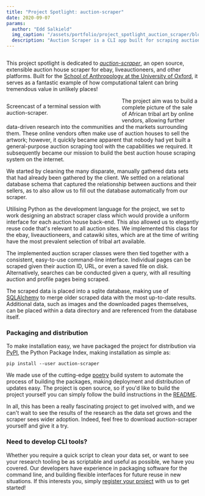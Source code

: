 ```yaml
---
title: "Project Spotlight: auction-scraper"
date: 2020-09-07
params:
  author: "Edd Salkield"
  img_caption: "/assets/portfolio/project_spotlight_auction_scraper/blog_banner.jpg"
  description: "Auction Scraper is a CLI app built for scraping auction houses like ebay, liveauctioneers, etc., to provide researchers with a complete picture of auctions running for a particular entity of interest. DreamingSpires develops high quality CLI applications for research projects at all stages and scales."
---
```


<img src="/assets/portfolio/project_spotlight_auction_scraper/blog_banner.jpg" alt="">

This project spotlight is dedicated to _[auction-scraper](https://github.com/dreamingspires/auction-scraper)_, an open source, extensible auction house scraper for ebay, liveauctioneers, and other platforms.
Built for the [School of Anthropology at the University of Oxford](https://www.anthro.ox.ac.uk/), it serves as a fantastic example of how computational talent can bring tremendous value in unlikely places!

<div class="card mr-3 has-background-primary-dark" style="float: left; width:60%">
  <div class="card-content">
    <script id="asciicast-kzp1Opc78N2uyYBlQiApiJllw" src="https://asciinema.org/a/kzp1Opc78N2uyYBlQiApiJllw.js" async></script>
  </div>
  <footer class="card-footer">
    <p class="card-footer-item has-text-light">
      Screencast of a terminal session with auction-scraper.
    </p>
  </footer>
</div>

The project aim was to build a complete picture of the sale of African tribal art by online vendors, allowing further data-driven research into the communities and the markets surrounding them.
These online vendors often make use of auction houses to sell the artwork; however, it quickly became apparent that nobody had yet built a general-purpose auction scraping tool with the capabilities we required.
It subsequently became our mission to build the best auction house scraping system on the internet.

We started by cleaning the many disparate, manually gathered data sets that had already been gathered by the client.
We settled on a relational database schema that captured the relationship between auctions and their sellers, as to also allow us to fill out the database automatically from our scraper.

Utilising Python as the development language for the project, we set to work designing an abstract scraper class which would provide a uniform interface for each auction house back-end.
This also allowed us to elegantly reuse code that's relevant to all auction sites.
We implemented this class for the ebay, liveauctioneers, and catawiki sites, which are at the time of writing have the most prevalent selection of tribal art available.

The implemented auction scraper classes were then tied together with a consistent, easy-to-use command-line interface.
Individual pages can be scraped given their auction ID, URL, or even a saved file on disk.
Alternatively, searches can be conducted given a query, with all resulting auction and profile pages being scraped.

The scraped data is placed into a sqlite database, making use of [SQLAlchemy](https://www.sqlalchemy.org/) to merge older scraped data with the most up-to-date results.
Additional data, such as images and the downloaded pages themselves, can be placed within a data directory and are referenced from the database itself.

### Packaging and distribution

To make installation easy, we have packaged the project for distribution via [PyPI](https://pypi.org/), the Python Package Index, making installation as simple as:

```
pip install --user auction-scraper
```

We made use of the cutting-edge [poetry](https://python-poetry.org/) build system to automate the process of building the packages, making deployment and distribution of updates easy.
The project is open source, so if you'd like to build the project yourself you can simply follow the build instructions in the [README](https://github.com/dreamingspires/auction-scraper/blob/master/README.md).

In all, this has been a really fascinating project to get involved with, and we can't wait to see the results of the research as the data set grows and the scraper sees wider adoption.
Indeed, feel free to download auction-scraper yourself and give it a try.

### Need to develop CLI tools?

Whether you require a quick script to clean your data set, or want to see your research tooling be as scriptable and useful as possible, we have you covered.
Our developers have experience in packaging software for the command line, and building flexible interfaces for future reuse in new situations.
If this interests you, simply [register your project](https://dreamingspires.dev/auth/register_client/#signup) with us to get started!
